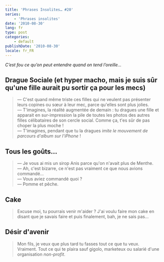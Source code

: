 ```yaml
---
title: 'Phrases Insolites… #20'
series:
    - 'Phrases insolites'
date: '2010-08-30'
lang: fr
type: post
categories:
    - default
publishDate: '2010-08-30'
locale: fr_FR
---
```


_C’est fou ce qu’on peut entendre quand on tend l’oreille…_

<!-- more -->

## Drague Sociale (et hyper macho, mais je suis sûr qu'une fille aurait pu sortir ça pour les mecs)

> — C'est quand même triste ces filles qui ne veulent pas présenter leurs copines ou sœur à leur mec, parce qu'elles sont plus jolies.  
> — T'imagines, la réalité augmentée de demain&nbsp;: tu dragues une fille et apparait en sur-impression la pile de toutes les photos des autres filles célibataires de son cercle social. Comme ça, t'es sûr de pas choper la plus moche&nbsp;!  
> — T'imagines, pendant que tu la dragues *imite le mouvement de parcours d'album sur l'iPhone*&nbsp;!

## Tous les goûts…

> — Je vous ai mis un sirop Anis parce qu'on n'avait plus de Menthe.  
> — Ah, c'est bizarre, ce n'est pas vraiment ce que nous avions commandé…  
> — Vous aviez commandé quoi&nbsp;?  
> — Pomme et pêche.

## Cake

> Excuse moi, tu pourrais venir m'aider&nbsp;? J'ai voulu faire mon cake en disant que je savais faire et puis finalement, bah, je ne sais pas…

## Désir d'avenir

> Mon fils, je veux que plus tard tu fasses tout ce que tu veux. Vraiment. Tout ce qui te plaira sauf gigolo, marketeux ou salarié d'une organisation <em lang="en">non-profit</em>.
